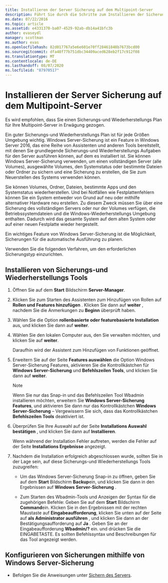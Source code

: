 ```yaml
---
title: Installieren der Server Sicherung auf dem Multipoint-Server
description: Führt Sie durch die Schritte zum Installieren der Sicherungs-und Wiederherstellungs Tools
ms.date: 07/22/2016
ms.topic: article
ms.assetid: e4331370-ba07-4529-92ab-db14a41bfc3b
author: evaseydl
manager: scottman
ms.author: evas
ms.openlocfilehash: 82d017767a5e6e601e70ff28461848b7673bcd00
ms.sourcegitcommit: dfa48f77b751dbc34409aced628eb2f17c912f08
ms.translationtype: MT
ms.contentlocale: de-DE
ms.lasthandoff: 08/07/2020
ms.locfileid: "87970517"
---
```

# <a name="install-server-backup-on-your-multipoint-server"></a>Installieren der Server Sicherung auf dem Multipoint-Server
Es wird empfohlen, dass Sie einen Sicherungs-und Wiederherstellungs Plan für Ihre Multipoint-Server in Erwägung gezogen.

Ein guter Sicherungs-und Wiederherstellungs Plan ist für jede Größen Umgebung wichtig. Windows Server-Sicherung ist ein Feature in Windows Server 2016, das eine Reihe von Assistenten und anderen Tools bereitstellt, mit denen Sie grundlegende Sicherungs-und Wiederherstellungs Aufgaben für den Server ausführen können, auf dem es installiert ist. Sie können Windows Server-Sicherung verwenden, um einen vollständigen Server (alle Volumes), ausgewählte Volumes, den Systemstatus oder bestimmte Dateien oder Ordner zu sichern und eine Sicherung zu erstellen, die Sie zum Neuerstellen des Systems verwenden können.

Sie können Volumes, Ordner, Dateien, bestimmte Apps und den Systemstatus wiederherstellen. Und bei Notfällen wie Festplattenfehlern können Sie ein System entweder von Grund auf neu oder mithilfe alternativer Hardware neu erstellen. Zu diesem Zweck müssen Sie über eine Sicherung des vollständigen Servers oder nur der Volumes verfügen, die Betriebssystemdateien und die Windows-Wiederherstellungs Umgebung enthalten. Dadurch wird das gesamte System auf dem alten System oder auf einer neuen Festplatte wieder hergestellt.

Ein wichtiges Feature von Windows Server-Sicherung ist die Möglichkeit, Sicherungen für die automatische Ausführung zu planen.

Verwenden Sie die folgenden Verfahren, um den erforderlichen Sicherungstyp einzurichten.

## <a name="install-backup-and-recovery-tools"></a>Installieren von Sicherungs-und Wiederherstellungs Tools

1.  Öffnen Sie auf dem **Start** Bildschirm **Server-Manager**.

2.  Klicken Sie zum Starten des Assistenten zum Hinzufügen von Rollen auf **Rollen und Features hinzufügen** . Klicken Sie dann auf **weiter** , nachdem Sie die Anmerkungen zu **Beginn** überprüft haben.

3.  Wählen Sie die Option **rollenbasierte oder featurebasierte Installation** aus, und klicken Sie dann auf **weiter**.

4.  Wählen Sie den lokalen Computer aus, den Sie verwalten möchten, und klicken Sie auf **weiter**.

    Daraufhin wird der Assistent zum Hinzufügen von Funktionen geöffnet.

5.  Erweitern Sie auf der Seite **Features auswählen** die Option Windows Server-Sicherung Features, aktivieren Sie die Kontrollkästchen für **Windows Server-Sicherung** und **Befehlszeilen Tools**, und klicken Sie dann auf **weiter**.

    > [!NOTE]
    > Wenn Sie nur das Snap-in und das Befehlszeilen Tool Wbadmin installieren möchten, erweitern Sie **Windows Server-Sicherung Features**, und aktivieren Sie dann nur das Kontrollkästchen **Windows Server-Sicherung** – Vergewissern Sie sich, dass das Kontrollkästchen **Befehlszeilen Tools** deaktiviert ist.

6.  Überprüfen Sie Ihre Auswahl auf der Seite **Installations Auswahl bestätigen** , und klicken Sie dann auf **Installieren**.

    Wenn während der Installation Fehler auftreten, werden die Fehler auf der Seite **Installations Ergebnisse** angezeigt.

7.  Nachdem die Installation erfolgreich abgeschlossen wurde, sollten Sie in der Lage sein, auf diese Sicherungs-und Wiederherstellungs Tools zuzugreifen:

    -   Um das Windows Server-Sicherung Snap-in zu öffnen, geben Sie auf dem **Start** Bildschirm **Backup**ein, und klicken Sie dann in den Ergebnissen auf **Windows Server-Sicherung** .

    -   Zum Starten des Wbadmin-Tools und Anzeigen der Syntax für die zugehörigen Befehle: Geben Sie auf dem **Start** Bildschirm **Command**ein. Klicken Sie in den Ergebnissen mit der rechten Maustaste auf **Eingabeaufforderung**, klicken Sie unten auf der Seite auf **als Administrator ausführen** , und klicken Sie dann an der Bestätigungsaufforderung auf **Ja** . Geben Sie an der Eingabeaufforderung **Wbadmin/?** ein. und drücken Sie die EINGABETASTE. Es sollten Befehlssyntax und Beschreibungen für das Tool angezeigt werden.

## <a name="configure-backups-using-windows-server-backup"></a>Konfigurieren von Sicherungen mithilfe von Windows Server-Sicherung

-   Befolgen Sie die Anweisungen unter [Sichern des Servers](/previous-versions/windows/it-pro/windows-server-2008-R2-and-2008/cc753528(v=ws.11)).
